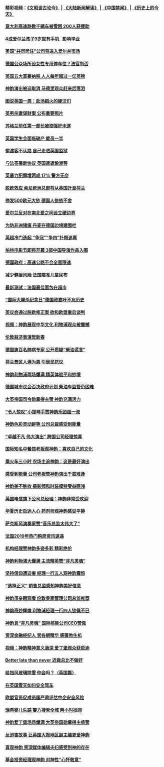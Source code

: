 #### 精彩视频：[《文昭谈古论今》](https://github.com/gfw-breaker/wenzhao) | [《大陆新闻解读》](https://github.com/gfw-breaker/ntdtv-comedy) | [《中国禁闻》](https://github.com/gfw-breaker/ntdtv-news) | [《历史上的今天》](https://github.com/gfw-breaker/today-in-history) 

#### [意大利高速路数千辆车被雪困 200人获援助](../pages/nsc974/n11022003.md?t=02031503) 

#### [4成爱尔兰孩子9岁就有手机   影响学业](../pages/nsc974/n11018141.md?t=02031503) 

#### [英国“共同居住”公司将进入爱尔兰市场](../pages/nsc974/n11018074.md?t=02031503) 

#### [德国公众场所设女性专用停车位？法官判否](../pages/nsc974/n11018033.md?t=02031503) 

#### [英国五大富豪纳税 人人每年超过一亿英镑](../pages/nsc974/n11016706.md?t=02031503) 

#### [神韵演出被迫取消 马德里观众赶来后落泪](../pages/nsc974/n11016854.md?t=02031503) 

#### [图说英国一周：赴汤蹈火的硬汉们](../pages/nsc974/n11016810.md?t=02031503) 

#### [英男杀妻谋财案 公布重要照片](../pages/nsc974/n11016778.md?t=02031503) 

#### [苏格兰前任第一部长被控强奸未遂](../pages/nsc974/n11016772.md?t=02031503) 

#### [英国学生会面临破产 裁员一半](../pages/nsc974/n11016766.md?t=02031503) 

#### [偷渡客不认路 自己走进英国监狱](../pages/nsc974/n11016763.md?t=02031503) 

#### [与法签署新协议 英国遣返偷渡客](../pages/nsc974/n11016756.md?t=02031503) 

#### [英暴力犯罪增两成 17% 警方无奈](../pages/nsc974/n11016787.md?t=02031503) 

#### [脱欧效应 索尼欧洲总部将从英国迁至荷兰](../pages/nsc974/n11015209.md?t=02031503) 

#### [停发500欧元大钞 德国人依依不舍](../pages/nsc974/n11015417.md?t=02031503) 

#### [爱尔兰反对在南北爱之间设立硬边界](../pages/nsc974/n11015382.md?t=02031503) 

#### [为防非洲猪瘟 丹麦在德国边境建围栏](../pages/nsc974/n11014368.md?t=02031503) 

#### [英超冷门迭起 “争冠”“争四”扑朔迷离](../pages/nsc974/n11014053.md?t=02031503) 

#### [柏林电影节即将开幕 3部中国导演作品入围](../pages/nsc974/n11013824.md?t=02031503) 

#### [德国政府：高速公路不会全面限速](../pages/nsc974/n11013841.md?t=02031503) 

#### [减少健康风险 法国瞄准儿童尿布](../pages/nsc974/n11012630.md?t=02031503) 

#### [最新测试：法国最佳面包在超市](../pages/nsc974/n11012842.md?t=02031503) 

#### [“国际大屠杀纪念日”德国政要吁不忘历史](../pages/nsc974/n11012513.md?t=02031503) 

#### [英议会通过脱欧修正案 欲和欧盟重启谈判](../pages/nsc974/n11011622.md?t=02031503) 

#### [视频：神韵展现中华文化 利物浦观众被震撼](../pages/nsc974/n11011005.md?t=02031503) 

#### [伦敦慈济表演贺新春](../pages/nsc974/n11011139.md?t=02031503) 

#### [德国逾百名肺病专家 公开质疑“柴油谎言”](../pages/nsc974/n11010325.md?t=02031503) 

#### [荷兰景区人满为患 引居民抗议 ](../pages/nsc974/n11010747.md?t=02031503) 

#### [神韵利物浦两场爆满 精英体验平和妙境](../pages/nsc974/n11010417.md?t=02031503) 

#### [德国城市议会否决政府计划 柴油车监管仍困难](../pages/nsc974/n11010716.md?t=02031503) 

#### [大英帝国司令勋章得主赞 神韵充满活力](../pages/nsc974/n11009434.md?t=02031503) 

#### [“令人惊叹”小提琴手赞神韵乐团超一流](../pages/nsc974/n11009535.md?t=02031503) 

#### [神韵色彩灵动鲜艳 公司总裁感受到能量](../pages/nsc974/n11009391.md?t=02031503) 

#### [“卓越不凡 伟大演出” 跨国公司经理惊喜](../pages/nsc974/n11009359.md?t=02031503) 

#### [国际知名中餐馆老板观神韵：喜欢自己的文化](../pages/nsc974/n11009314.md?t=02031503) 

#### [乘火车三小时 农场主追神韵：这是最好演出](../pages/nsc974/n11009299.md?t=02031503) 

#### [感受到能量 公司老板赞神韵演出千载难逢](../pages/nsc974/n11009226.md?t=02031503) 

#### [神韵美不胜收 摄影师和时装模特受益匪浅](../pages/nsc974/n11009171.md?t=02031503) 

#### [英国电信旗下公司总经理：神韵非常受欢迎](../pages/nsc974/n11008992.md?t=02031503) 

#### [华夏历史启迪人心 药剂师观神韵感受平静](../pages/nsc974/n11007232.md?t=02031503) 

#### [萨克斯风演奏家赞“音乐总监太伟大了”](../pages/nsc974/n11007174.md?t=02031503) 

#### [法国2019年热门购房资讯速递](../pages/nsc974/n10947033.md?t=02031503) 

#### [机构经理赞神韵多姿多彩 精彩绝伦](../pages/nsc974/n11006484.md?t=02031503) 

#### [神韵利物浦大爆满 主流精英赞“非凡灵魂”](../pages/nsc974/n11006697.md?t=02031503) 

#### [坚持信仰遭迫害 经理一行五人观神韵震惊](../pages/nsc974/n11006523.md?t=02031503) 

#### [“选择正义” 销售总监感知神韵美好信息](../pages/nsc974/n11006437.md?t=02031503) 

#### [神韵须亲眼观看 伦敦皇家管理公司总监推荐](../pages/nsc974/n11006402.md?t=02031503) 

#### [神韵奇妙辉煌 利物浦经理一行四人钦佩不已](../pages/nsc974/n11006397.md?t=02031503) 

#### [神韵具“非凡灵魂” 国际核能公司CEO赞佩](../pages/nsc974/n11006353.md?t=02031503) 

#### [资深金融经纪人 赏各朝精华 感蓬勃生机](../pages/nsc974/n11006347.md?t=02031503) 

#### [视频：神韵精神意义涵深 爱丁堡观众获启迪](../pages/nsc974/n11004622.md?t=02031503) 

#### [Better late than never 迟做总比不做好](../pages/nsc974/n11004768.md?t=02031503) 

#### [给挡风玻璃除雪 你会吗？（英国篇）](../pages/nsc974/n11004765.md?t=02031503) 

#### [在英国雪天如何安全驾车](../pages/nsc974/n11004758.md?t=02031503) 

#### [欧盟官员促成员国严肃评估中企安全风险](../pages/nsc974/n11004719.md?t=02031503) 

#### [瑞典婴儿失踪 警方搜索全城 两小时找回](../pages/nsc974/n11004065.md?t=02031503) 

#### [神韵爱丁堡场场爆满 大英帝国勋章得主盛赞](../pages/nsc974/n11003114.md?t=02031503) 

#### [反迫害故事 让英国大报地区副主编更爱神韵](../pages/nsc974/n11003184.md?t=02031503) 

#### [喜观神韵 资深媒体编辑夫妇感受到神的存在](../pages/nsc974/n11003116.md?t=02031503) 

#### [基金投资经理观神韵 对神性“心怀敬意”](../pages/nsc974/n11003069.md?t=02031503) 

